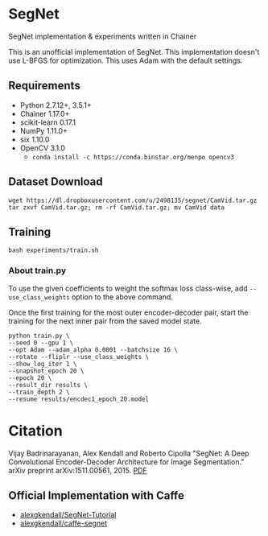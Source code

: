 # SegNet
SegNet implementation &amp; experiments written in Chainer

This is an unofficial implementation of SegNet. This implementation doesn't use L-BFGS for optimization. This uses Adam with the default settings.

## Requirements

- Python 2.7.12+, 3.5.1+
- Chainer 1.17.0+
- scikit-learn 0.17.1
- NumPy 1.11.0+
- six 1.10.0
- OpenCV 3.1.0
    - `conda install -c https://conda.binstar.org/menpo opencv3`

## Dataset Download

```
wget https://dl.dropboxusercontent.com/u/2498135/segnet/CamVid.tar.gz
tar zxvf CamVid.tar.gz; rm -rf CamVid.tar.gz; mv CamVid data
```

## Training

```
bash experiments/train.sh
```

### About train.py

To use the given coefficients to weight the softmax loss class-wise, add `--use_class_weights` option to the above command.

Once the first training for the most outer encoder-decoder pair, start the training for the next inner pair from the saved model state.

```
python train.py \
--seed 0 --gpu 1 \
--opt Adam --adam_alpha 0.0001 --batchsize 16 \
--rotate --fliplr --use_class_weights \
--show_log_iter 1 \
--snapshot_epoch 20 \
--epoch 20 \
--result_dir results \
--train_depth 2 \
--resume results/encdec1_epoch_20.model
```


# Citation

Vijay Badrinarayanan, Alex Kendall and Roberto Cipolla "SegNet: A Deep Convolutional Encoder-Decoder Architecture for Image Segmentation." arXiv preprint arXiv:1511.00561, 2015. [PDF](http://arxiv.org/abs/1511.00561)

## Official Implementation with Caffe

- [alexgkendall/SegNet-Tutorial](https://github.com/alexgkendall/SegNet-Tutorial)
- [alexgkendall/caffe-segnet](https://github.com/alexgkendall/caffe-segnet)
